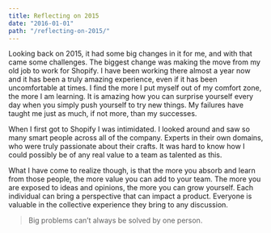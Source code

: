 ```yaml
---
title: Reflecting on 2015
date: "2016-01-01"
path: "/reflecting-on-2015/"
---
```


Looking back on 2015, it had some big changes in it for me, and with that came some challenges. The biggest change was making the move from my old job to work for Shopify. I have been working there almost a year now and it has been a truly amazing experience, even if it has been uncomfortable at times. I find the more I put myself out of my comfort zone, the more I am learning. It is amazing how you can surprise yourself every day when you simply push yourself to try new things. My failures have taught me just as much, if not more, than my successes.

When I first got to Shopify I was intimidated. I looked around and saw so many smart people across all of the company. Experts in their own domains, who were truly passionate about their crafts. It was hard to know how I could possibly be of any real value to a team as talented as this.

What I have come to realize though, is that the more you absorb and learn from those people, the more value you can add to your team. The more you are exposed to ideas and opinions, the more you can grow yourself. Each individual can bring a perspective that can impact a product. Everyone is valuable in the collective experience they bring to any discussion.

> Big problems can’t always be solved by one person.
